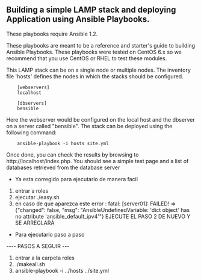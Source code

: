 Building a simple LAMP stack and deploying Application using Ansible Playbooks.
-------------------------------------------

These playbooks require Ansible 1.2.

These playbooks are meant to be a reference and starter's guide to building
Ansible Playbooks. These playbooks were tested on CentOS 6.x so we recommend
that you use CentOS or RHEL to test these modules.

This LAMP stack can be on a single node or multiple nodes. The inventory file
'hosts' defines the nodes in which the stacks should be configured.

        [webservers]
        localhost

        [dbservers]
        bensible

Here the webserver would be configured on the local host and the dbserver on a
server called "bensible". The stack can be deployed using the following
command:

        ansible-playbook -i hosts site.yml

Once done, you can check the results by browsing to http://localhost/index.php.
You should see a simple test page and a list of databases retrieved from the
database server


* Ya esta corregido para ejecutarlo de manera facil
1) entrar a roles
2) ejecutar      ./easy.sh
3) en caso de que aparezca este error : fatal: [server01]: FAILED! => {"changed": false, "msg": "AnsibleUndefinedVariable: 'dict object' has no attribute 'ansible_default_ipv4'"} EJECUTE EL PASO 2 DE NUEVO Y SE ARREGLARÁ


* Para ejecutarlo paso a paso

---- PASOS A SEGUIR ---
1)   entrar a la carpeta roles
2)   ./makeall.sh
3)   ansible-playbook -i ../hosts ../site.yml

